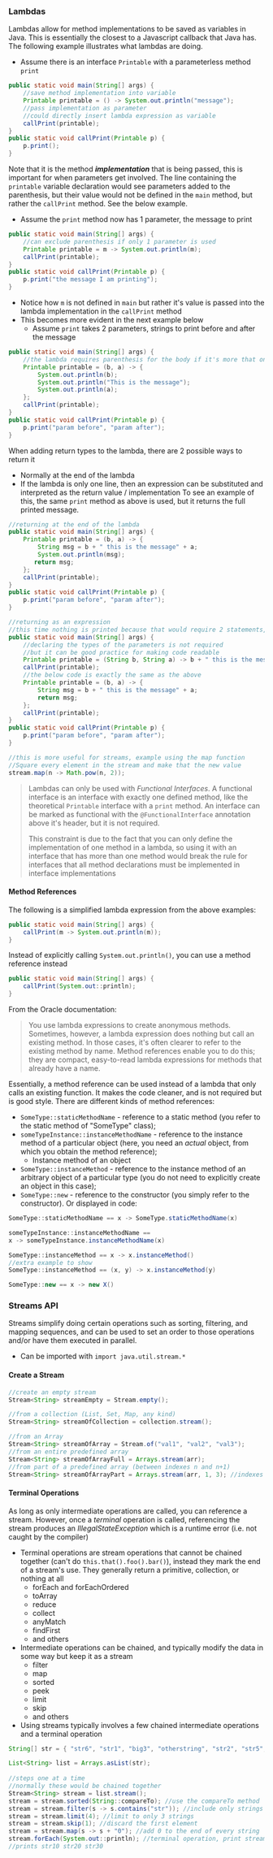 ### Lambdas
Lambdas allow for method implementations to be saved as variables in Java. This is essentially the closest to a Javascript callback that Java has. The following example illustrates what lambdas are doing.
- Assume there is an interface `Printable` with a parameterless method `print`
```java
public static void main(String[] args) {  
	//save method implementation into variable
    Printable printable = () -> System.out.println("message");  
    //pass implementation as parameter
    //could directly insert lambda expression as variable
    callPrint(printable);  
}  
public static void callPrint(Printable p) {  
    p.print();  
}
```

Note that it is the method ***implementation*** that is being passed, this is important for when parameters get involved. The line containing the `printable` variable declaration would see parameters added to the parenthesis, but their value would not be defined in the `main` method, but rather the `callPrint` method. See the below example.
- Assume the `print` method now has 1 parameter, the message to print
```java
public static void main(String[] args) {  
	//can exclude parenthesis if only 1 parameter is used
    Printable printable = m -> System.out.println(m);  
    callPrint(printable);  
}  
public static void callPrint(Printable p) {  
    p.print("the message I am printing");  
}
```
- Notice how `m` is not defined in `main` but rather it's value is passed into the lambda implementation in the `callPrint` method
- This becomes more evident in the next example below
	- Assume `print` takes 2 parameters, strings to print before and after the message
```java
public static void main(String[] args) { 
	//the lambda requires parenthesis for the body if it's more that one line
    Printable printable = (b, a) -> {  
        System.out.println(b);  
        System.out.println("This is the message");  
        System.out.println(a);  
    };  
    callPrint(printable);  
}  
public static void callPrint(Printable p) {  
    p.print("param before", "param after");  
}
```

When adding return types to the lambda, there are 2 possible ways to return it
- Normally at the end of the lambda
- If the lambda is only one line, then an expression can be substituted and interpreted as the return value / implementation
To see an example of this, the same `print` method as above is used, but it returns the full printed message.
```java
//returning at the end of the lambda
public static void main(String[] args) {  
    Printable printable = (b, a) -> {  
        String msg = b + " this is the message" + a;  
        System.out.println(msg);  
       return msg;  
    };  
    callPrint(printable);  
}  
public static void callPrint(Printable p) {  
    p.print("param before", "param after");  
}

//returning as an expression
//this time nothing is printed because that would require 2 statements, the print and the return
public static void main(String[] args) {  
	//declaring the types of the parameters is not required 
	//but it can be good practice for making code readable
    Printable printable = (String b, String a) -> b + " this is the message" + a;  
    callPrint(printable);  
    //the below code is exactly the same as the above
    Printable printable = (b, a) -> {
	    String msg = b + " this is the message" + a;
	    return msg;
    };  
    callPrint(printable);  
}  
public static void callPrint(Printable p) {  
    p.print("param before", "param after");  
}

//this is more useful for streams, example using the map function
//Square every element in the stream and make that the new value
stream.map(n -> Math.pow(n, 2));
```

> Lambdas can only be used with *Functional Interfaces*. A functional interface is an interface with exactly one defined method, like the theoretical `Printable` interface with a `print` method. An interface can be marked as functional with the `@FunctionalInterface` annotation above it's header, but it is not required.
> 
> This constraint is due to the fact that you can only define the implementation of one method in a lambda, so using it with an interface that has more than one method would break the rule for interfaces that all method declarations must be implemented in interface implementations

#### Method References
The following is a simplified lambda expression from the above examples:
```java
public static void main(String[] args) {   
    callPrint(m -> System.out.println(m));  
}  
```

Instead of explicitly calling `System.out.println()`, you can use a method reference instead
```java
public static void main(String[] args) {
	callPrint(System.out::println);
}
```

From the Oracle documentation:

>You use lambda expressions to create anonymous methods. Sometimes, however, a lambda expression does nothing but call an existing method. In those cases, it's often clearer to refer to the existing method by name. Method references enable you to do this; they are compact, easy-to-read lambda expressions for methods that already have a name.

Essentially, a method reference can be used instead of a lambda that only calls an existing function. It makes the code cleaner, and is not required but is good style. There are different kinds of method references:
- `SomeType::staticMethodName` - reference to a static method (you refer to the static method of "SomeType" class);
- `someTypeInstance::instanceMethodName` - reference to the instance method of a particular object (here, you need an _actual_ object, from which you obtain the method reference);
	- Instance method of an object
- `SomeType::instanceMethod` - reference to the instance method of an arbitrary object of a particular type (you do not need to explicitly create an object in this case);
-  `SomeType::new` - reference to the constructor (you simply refer to the constructor).
Or displayed in code:
```java
SomeType::staticMethodName == x -> SomeType.staticMethodName(x)

someTypeInstance::instanceMethodName == 
x -> someTypeInstance.instanceMethodName(x)

SomeType::instanceMethod == x -> x.instanceMethod()
//extra example to show
SomeType::instanceMethod == (x, y) -> x.instanceMethod(y)

SomeType::new == x -> new X()
```

### Streams API
Streams simplify doing certain operations such as sorting, filtering, and mapping sequences, and can be used to set an order to those operations and/or have them executed in parallel.
- Can be imported with `import java.util.stream.*`
#### Create a Stream
```java
//create an empty stream
Stream<String> streamEmpty = Stream.empty();

//from a collection (List, Set, Map, any kind)
Stream<String> streamOfCollection = collection.stream();

//from an Array
Stream<String> streamOfArray = Stream.of("val1", "val2", "val3");
//from an entire predefined array
Stream<String> streamOfArrayFull = Arrays.stream(arr);
//from part of a predefined array (between indexes n and n+1)
Stream<String> streamOfArrayPart = Arrays.stream(arr, 1, 3); //indexes 1 and 2
```

#### Terminal Operations
As long as only intermediate operations are called, you can reference a stream. However, once a *terminal* operation is called, referencing the stream produces an *IllegalStateException* which is a runtime error (i.e. not caught by the compiler)
- Terminal operations are stream operations that cannot be chained together (can't do `this.that().foo().bar()`), instead they mark the end of a stream's use. They generally return a primitive, collection, or nothing at all
	- forEach and forEachOrdered
	- toArray
	- reduce
	- collect
	- anyMatch
	- findFirst
	- and others
- Intermediate operations can be chained, and typically modify the data in some way but keep it as a stream
	- filter
	- map
	- sorted
	- peek
	- limit
	- skip
	- and others
- Using streams typically involves a few chained intermediate operations and a terminal operation

```java
String[] str = { "str6", "str1", "big3", "otherstring", "str2", "str5", "str4", "zendstring", "str3"};  

List<String> list = Arrays.asList(str);  
  
//steps one at a time  
//normally these would be chained together  
Stream<String> stream = list.stream();  
stream = stream.sorted(String::compareTo); //use the compareTo method  
stream = stream.filter(s -> s.contains("str")); //include only strings containing str  
stream = stream.limit(4); //limit to only 3 strings  
stream = stream.skip(1); //discard the first element  
stream = stream.map(s -> s + "0"); //add 0 to the end of every string  
stream.forEach(System.out::println); //terminal operation, print stream  
//prints str10 str20 str30
```